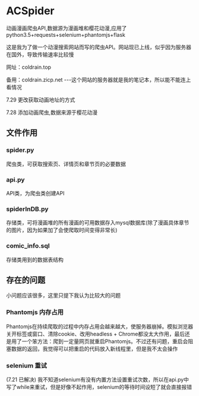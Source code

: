 # ACSpider
动画漫画爬虫API,数据源为漫画堆和樱花动漫,应用了python3.5+requests+selenium+phantomjs+flask

这是我为了做一个动漫搜索网站而写的爬虫API。网站现已上线，似乎因为服务器在国外，导致传输速率比较慢

网址：coldrain.top

备用：coldrain.zicp.net	---这个网站的服务器就是我的笔记本，所以能不能连上看情况

7.29 更改获取动画地址的方式

7.28  添加动画爬虫,数据来源于樱花动漫


## 文件作用

### spider.py
爬虫类，可获取搜索页、详情页和章节页的必要数据

### api.py
API类，为爬虫类创建API

### spiderInDB.py
存储类，可将漫画堆的所有漫画的可用数据存入mysql数据库(除了漫画具体章节的图片，因为如果加了会使爬取时间变得非常长)

### comic_info.sql
存储类用到的数据表结构

## 存在的问题
小问题应该很多，这里只提下我认为比较大的问题
### Phantomjs 内存占用
Phantomjs在持续爬取的过程中内存占用会越来越大，使服务器崩掉。模拟浏览器关开标签或窗口、清除cookie、改用headless + Chrome都没太大作用，最后还是用了一个笨方法：爬到一定量网页就重启Phantomjs。不过还有问题，重启会阻塞数据的返回，我觉得可以把重启的代码放入新线程里，但是我不太会操作
### selenium 重试 
(7.21 已解决)
我不知道selenium有没有内置方法设置重试次数，所以在api.py中写了while来重试，但是好像不起作用，selenium的等待时间设短了就会直接报错